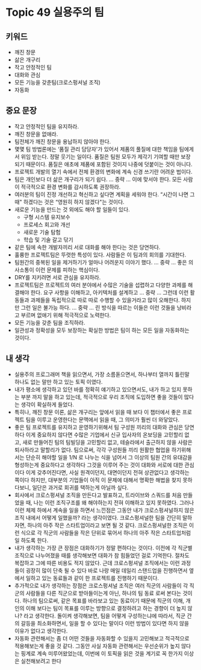 # Topic 49 실용주의 팀

## 키워드

- 깨진 창문
- 삶은 개구리
- 작고 안정적인 팀
- 대화와 관심
- 모든 기능을 갖춘팀(크로스펑셔널 조직)
- 자동화

## 중요 문장

- 작고 안정적인 팀을 유지하라.
- 깨진 창문을 없애라.
- 팀전체가 깨진 창문을 용납하지 않아야 한다.
- 몇몇 팀 방법론에는 ‘품질 관리 담당자'가 있어서 제품의 풀질에 대한 책임을 팀에게서 위임 받는다. 정말 웃기는 일이다. 품질은 팀원 모두가 제각기 기여할 때만 보장되기 때문이다. 품질은 애초에 제품에 포함된 것이지 나중에 덧붙이는 것이 아니다.
- 프로젝트 개발의 열기 속에서 전체 환경의 변화에 계속 신경 쓰기란 어려운 법이다.
- 팀은 개인보다 더 삶은 개구리가 되기 쉽다. … 중략 … 이에 맞서야 한다. 모든 사람이 적극적으로 환경 변화를 감시하도록 권장하라.
- 여러분의 팀이 진정 개선하고 혁신하고 싶다면 계획을 세워야 한다. “시간이 나면 그때" 하겠다는 것은 “영원히 하지 않겠다"는 것이다.
- 새로운 기능을 만드는 것 외에도 해야 할 일들이 있다.
    - 구형 시스템 유지보수
    - 프로세스 회고와 개선
    - 새로운 기술 탐험
    - 학습 및 기술 갈고 닦기
- 같은 팀에 속한 개발자끼리 서로 대화를 해야 한다는 것은 당연하다.
- 훌륭한 프로젝트팀은 뚜렷한 특성이 있다. 사람들은 이 팀과의 회의를 기대한다.
- 팀원간의 중복된 일을 제거하기가 얼마나 어려운지 이야기 했다. … 중략 … 좋은 의사소통이 이런 문제를 피하는 핵심이다.
- DRY를 지키려면 서로 관심을 유지하라.
- 프로젝트팀은 프로젝트의 여러 분야에서 수많은 기술을 섭렵하고 다양한 과제를 해결해야 한다. 요구 사항을 이해하고, 아키텍처를 설계하고 … 중략 … 그런데 이런 활동들과 과제들을 독립적으로 따로 따로 수행할 수 있을거라고 많이 오해한다. 하지만 그런 일은 불가능 하다. … 중략 … 린 방식을 따르는 이들은 이런 것들을 낭비라고 부르며 없애기 위해 적극적으로 노력한다.
- 모든 기능을 갖춘 팀을 조직하라.
- 일관성과 정확성을 모두 보장하는 확실한 방법은 팀이 하는 모든 일을 자동화하는 것이다.

## 내 생각

- 실용주의 프로그래머 책을 읽으면서, 가장 소름돋으면서, 하나부터 열까지 틀린말 하나도 없는 말만 하고 있는 토픽 이였다.
- 내가 평소에 생각하고 있던 바를 정확히 얘기하고 있으면서도, 내가 하고 있지 못하는 부분 까지 말을 하고 있는데, 적극적으로 우리 조직에 도입하면 좋을 것들이 많다는 생각이 확실하게 들었다.
- 특히나, 깨진 창문 이론, 삶은 개구리는 앞에서 읽을 때 보다 이 챕터에서 좋은 프로젝트 팀을 이루고 운영한다는 문맥에서 읽을 때, 그 의미가 훨씬 더 와닿았다.
- 좋은 팀 프로젝트를 유지하고 운영하기위해서 팀 구성원 끼리의 대화와 관심은 당연하다 이게 중요하지 않다면 수많은 기업에서 신규 입사자의 온보딩을 고민할리 없고, 새로 만들어진 팀의 팀빌딩을 고민할리 없고, 테슬라에서 출근하지 않을 사람은 퇴사하라고 말할리가 없다. 팀으로써, 각각 구성원들 끼리 원활한 협업을 하기위해서는 단순히 해야할 일을 1/N 로 나누는 식을 넘어서 그 이상의 팀원 간의 유대감을 형성하는게 중요하다고 생각하다 그것을 이루어 주는 것이 대화와 서로에 대한 관심이다 이게 갖추어진다면, 사실 원격이던지, 대면이던지 전혀 상관없다고 생각하는 쪽이다 하지만, 대부분의 기업들이 아직 이 문제에 대해서 명확한 해법을 찾지 못하다보니, 일단은 과거로 회귀를 택하는게 아닐까 싶다.
- 회사에서 크로스펑셔널 조직을 만든다고 발표하고, 트라이브와 스쿼드를 처음 만들었을 때, 나는 이런 조직구조를 왜 해야하는지 전혀 이해하고 있지 못하였다. 그러나 이런 체제 하에서 계속을 일을 하면서 느낀점은 그동안 내가 크로스펑셔널하지 않은 조직 내에서 어떻게 일했을까? 라는 생각이였다. 크로스펑셔널한 팀을 간단히 말하자면, 하나의 아주 작은 스타트업이라고 보면 될 것 같다. 크로스펑셔널한 조직은 이런 식으로 각 직군의 사람들을 작은 단위로 묶어서 하나의 아주 작은 스타트업처럼 일 하도록 한다.
- 내가 생각하는 가장 큰 장점은 대화하기가 정말 편하다는 것이다. 이전에 각 직군별 조직으로 나누어졌을 때를 생각해보면 대화가 참 힘들었던 걸로 기억한다. 절차도 복잡하고 그에 따른 비용도 적지 않았다. 근데 크로스펑셔널 조직에서는 이런 과정들이 굉장히 많이 단축 될 수 있다 바로 나랑 매일 데일리 스탠드업을 진행하면서 옆에서 일하고 있는 동료들과 같이 한 프로젝트를 진행하기 때문이다.
- 추가적으로 내가 생각하는 장점은 크로스펑셔널 조직은 여러 직군의 사람들이 각 직군의 사람들을 다른 직군으로 받아들이는게 아닌, 하나의 팀 동료 로써 본다는 것이다. 하나의 팀으로써, 같은 목표를 바라보고 있는 동료이기 때문에 직군의 이해, 개인의 이해 보다는 팀이 목표를 이루는 방향으로 결정하려고 하는 경향이 더 높지 않나? 라고 생각한다. 돌이켜 생각해보면, 팀을 어떻게 구성하는냐에 따라서, 직군 간의 갈등을 최소화하면서, 일을 할 수 있다는 말이다 이런 방법이 있다면 하지 않을 이유가 없다고 생각한다.
- 자동화 관련해서는 좀 더 어떤 것들을 자동화할 수 있을지 고민해보고 적극적으로 적용해보는게 좋을 것 같다. 그동안 사실 자동화 관련해서는 우선순위가 높지 않다는 핑계로 계속 미루어왔었는데, 이번에 이 토픽을 읽은 것을 계기로 꼭 한가지 이상은 실천해보려고 한다